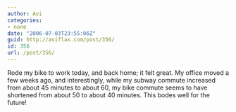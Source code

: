 ```yaml
---
author: Avi
categories:
- none
date: "2006-07-03T23:55:06Z"
guid: http://aviflax.com/post/356/
id: 356
url: /post/356/
---
```

Rode my bike to work today, and back home; it felt great. My office moved a few weeks ago, and interestingly, while my subway commute increased from about 45 minutes to about 60, my bike commute seems to have shortened from about 50 to about 40 minutes. This bodes well for the future!